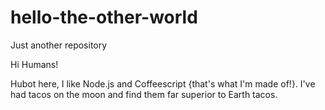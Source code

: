 # hello-the-other-world
Just another repository

Hi Humans!

Hubot here, I like Node.js and Coffeescript {that's what I'm made of!}.
I've had tacos on the moon and find them far superior to Earth tacos.

